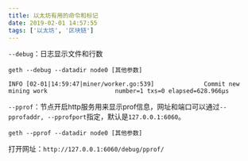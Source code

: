 ```yaml
---
title: 以太坊有用的命令和标记
date: 2019-02-01 14:57:55
tags: ['以太坊', '区块链']
---
```



`--debug`：日志显示文件和行数
```
geth --debug --datadir node0 [其他参数]

INFO [02-01|14:59:47|miner/worker.go:539]              Commit new mining work                   number=1 txs=0 elapsed=628.966µs
```

`--pprof`：节点开启http服务用来显示prof信息，网址和端口可以通过`--pprofaddr, --pprofport`指定，默认是`127.0.0.1:6060`。
```
geth --pprof --datadir node0 [其他参数]
```
打开网址：`http://127.0.0.1:6060/debug/pprof/`
